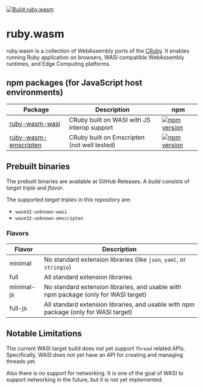[![Build ruby.wasm](https://github.com/kateinoigakukun/ruby.wasm/actions/workflows/build.yml/badge.svg?branch=main)](https://github.com/kateinoigakukun/ruby.wasm/actions/workflows/build.yml)

# ruby.wasm

ruby.wasm is a collection of WebAssembly ports of the [CRuby](https://github.com/ruby/ruby).
It enables running Ruby application on browsers, WASI compatible WebAssembly runtimes, and Edge Computing platforms.

## npm packages (for JavaScript host environments)

| Package                                                 | Description                                 | npm                                                                                                                |
| ------------------------------------------------------- | ------------------------------------------- | ------------------------------------------------------------------------------------------------------------------ |
| [ruby-wasm-wasi](./packages/ruby-wasm-wasi)             | CRuby built on WASI with JS interop support | [![npm version](https://badge.fury.io/js/ruby-wasm-wasi.svg)](https://badge.fury.io/js/ruby-wasm-wasi)             |
| [ruby-wasm-emscripten](./packages/ruby-wasm-emscripten) | CRuby built on Emscripten (not well tested) | [![npm version](https://badge.fury.io/js/ruby-wasm-emscripten.svg)](https://badge.fury.io/js/ruby-wasm-emscripten) |

## Prebuilt binaries

The prebuilt binaries are available at GitHub Releases. A _build_ consists of _target triple_ and _flavor_.

The supported _target triples_ in this repository are:

- `wasm32-unknown-wasi`
- `wasm32-unknown-emscripten`

### Flavors

| Flavor     | Description                                                                          |
| ---------- | ------------------------------------------------------------------------------------ |
| minimal    | No standard extension libraries (like `json`, `yaml`, or `stringio`)                 |
| full       | All standard extension libraries                                                     |
| minimal-js | No standard extension libraries, and usable with npm package (only for WASI target)  |
| full-js    | All standard extension libraries, and usable with npm package (only for WASI target) |

## Notable Limitations

The current WASI target build does not yet support `Thread` related APIs. Specifically, WASI does not yet have an API for creating and managing threads yet.

Also there is no support for networking. It is one of the goal of WASI to support networking in the future, but it is not yet implemented.
